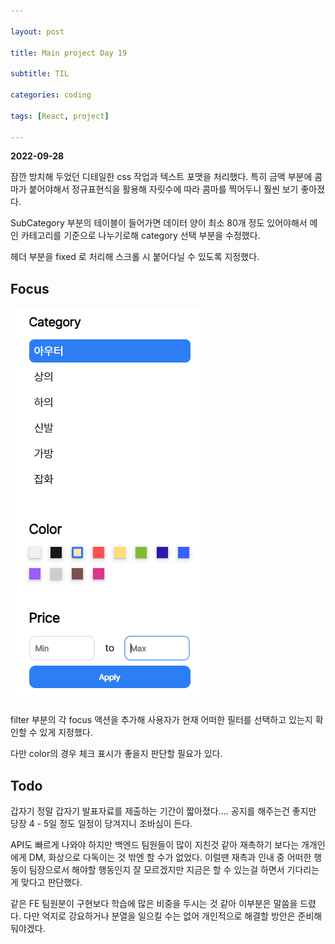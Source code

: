 ```yaml
---

layout: post

title: Main project Day 19

subtitle: TIL

categories: coding

tags: [React, project]

---
```


**2022-09-28**

잠깐 방치해 두었던 디테일한 css 작업과 텍스트 포맷을 처리했다. 특히 금액 부분에 콤마가 붙어야해서 정규표현식을 활용해 자릿수에 따라 콤마를 찍어두니 훨씬 보기 좋아졌다.

SubCategory 부분의 테이블이 들어가면 데이터 양이 최소 80개 정도 있어야해서 메인 카테고리를 기준으로 나누기로해 category 선택 부분을 수정했다.

헤더 부분을 fixed 로 처리해 스크롤 시 붙어다닐 수 있도록 지정했다.

## Focus


![Untitled](/post-img/figma13.png)

filter 부분의 각 focus 액션을 추가해 사용자가 현재 어떠한 필터를 선택하고 있는지 확인할 수 있게 지정했다.

다만 color의 경우 체크 표시가 좋을지 판단할 필요가 있다.

## Todo


갑자기 정말 갑자기 발표자료를 제출하는 기간이 짧아졌다…. 공지를 해주는건 좋지만 당장 4 - 5일 정도 일정이 당겨지니 조바심이 든다.

API도 빠르게 나와야 하지만 백엔드 팀원들이 많이 지친것 같아 재촉하기 보다는 개개인에게 DM, 화상으로 다독이는 것 밖엔 할 수가 없었다. 이럴땐 재촉과 인내 중 어떠한 행동이 팀장으로서 해야할 행동인지 잘 모르겠지만 지금은 할 수 있는걸 하면서 기다리는게 맞다고 판단했다.

같은 FE 팀원분이 구현보다 학습에 많은 비중을 두시는 것 같아 이부분은 말씀을 드렸다. 다만 억지로 강요하거나 분열을 일으킬 수는 없어 개인적으로 해결할 방안은 준비해둬야겠다.